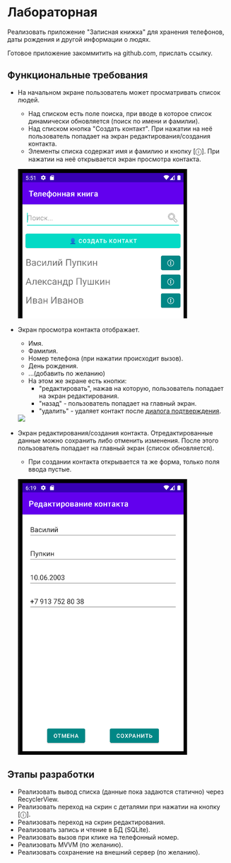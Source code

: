 # Лабораторная
Реализовать приложение "Записная книжка" для хранения телефонов, даты рождения и другой информации о людях.

Готовое приложение закоммитить на github.com, прислать ссылку.

## Функциональные требования
* На начальном экране пользователь может просматривать список людей.
    * Над списком есть поле поиска, при вводе в которое список динамически обновляется
      (поиск по имени и фамилии).
    * Над списком кнопка "Создать контакт". При нажатии на неё пользователь попадает на экран редактирования/создания контакта.
    * Элементы списка содержат имя и фамилию и кнопку [ⓘ]. При нажатии на неё открывается экран просмотра контакта.

  ![](src/assets/lab/img_3.png)
* Экран просмотра контакта отображает.
    * Имя.
    * Фамилия.
    * Номер телефона (при нажатии происходит вызов).
    * День рождения.
    * ...(добавить по желанию)
    * На этом же экране есть кнопки:
      * "редактировать", нажав на которую, пользователь
        попадает на экран редактирования.
      * "назад" - пользователь
        попадает на главный экран.
      * "удалить" - удаляет контакт после [диалога подтверждения](http://developer.alexanderklimov.ru/android/dialogfragment_alertdialog.php).

  <img height="624" src="https://user-images.githubusercontent.com/6175334/200098415-6240f897-3862-497e-8596-ad2b446a8cd1.png">
* Экран редактирования/создания контакта. Отредактированные данные можно сохранить либо отменить изменения.
  После этого пользователь попадает на главный экран (список обновляется).
  * При создании контакта открывается та же форма, только поля ввода пустые. 

  ![](src/assets/lab/img_5.png)

## Этапы разработки
* Реализовать вывод списка (данные пока задаются статично) через RecyclerView.
* Реализовать переход на скрин с деталями при нажатии на кнопку [ⓘ].
* Реализовать переход на скрин редактирования.
* Реализовать запись и чтение в БД (SQLite).
* Реализовать вызов при клике на телефонный номер.
* Реализовать MVVM (по желанию).
* Реализовать сохранение на внешний сервер (по желанию).
